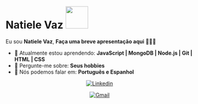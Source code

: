 # Natiele Vaz <img src="https://i.gifer.com/origin/87/87863c1f95e7173189a1a1a1e714373a_w200.gif" width="60px">

Eu sou <strong>Natiele Vaz</strong>, <strong>Faça uma breve apresentação aqui</strong> 👨🏻‍💻 

- 🚀 Atualmente estou aprendendo: <strong>JavaScript | MongoDB | Node.js | Git | HTML | CSS</strong> 
- 💬 Pergunte-me sobre: <strong>Seus hobbies</strong>
- 📣 Nós podemos falar em: <strong>Português e Espanhol</strong>

<div align="center">

[![Linkedin](https://img.shields.io/badge/-LinkedIn-blue?style=flat&logo=Linkedin&logoColor=white&link=https://https://www.linkedin.com/in/natiele-vaz-7b4399173//)](https://www.linkedin.com/in/natiele-vaz-7b4399173///)
 
[![Gmail](https://img.shields.io/badge/-Gmail-FF0000?style=flat-square&labelColor=FF0000&logo=gmail&logoColor=white&link=https://www.linkedin.com/in/geovana-lima-8312a7274/)](https://www.linkedin.com/in/geovana-lima-8312a7274//)
  
</div>

